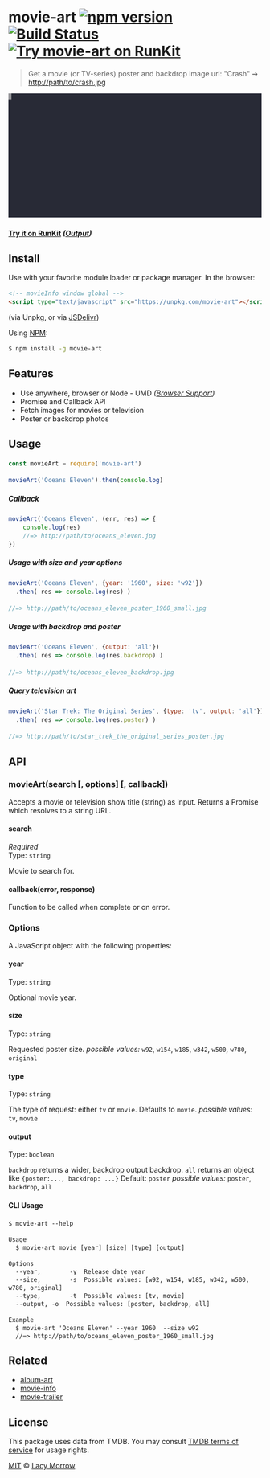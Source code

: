 # movie-art [![npm version](https://badge.fury.io/js/movie-art.svg)](https://badge.fury.io/js/movie-art) [![Build Status](https://travis-ci.org/lacymorrow/movie-art.svg?branch=master)](https://travis-ci.org/lacymorrow/movie-art) [![Try movie-art on RunKit](https://badge.runkitcdn.com/movie-art.svg)](https://npm.runkit.com/movie-art)

> Get a movie (or TV-series) poster and backdrop image url: "Crash" ➔ [http://path/to/crash.jpg](http://image.tmdb.org/t/p/original/pG8LL4LYMCr5uikhx9rewrW8352.jpg)

[![movie-art](demo.svg)]()

#### [Try it on RunKit](https://runkit.com/lacymorrow/movie-art) _([Output](https://runkit.io/lacymorrow/movie-art/branches/master?search=Avatar))_


## Install

Use with your favorite module loader or package manager. In the browser:

```html
<!-- movieInfo window global -->
<script type="text/javascript" src="https://unpkg.com/movie-art"></script>
```
(via Unpkg, or via [JSDelivr](https://cdn.jsdelivr.net/npm/movie-art/index.min.js"))

Using [NPM](https://npmjs.com):

```bash
$ npm install -g movie-art
```


## Features
 * Use anywhere, browser or Node - UMD _([Browser Support](https://caniuse.com/#feat=fetch))_
 * Promise and Callback API
 * Fetch images for movies or television
 * Poster or backdrop photos


## Usage

```js
const movieArt = require('movie-art')

movieArt('Oceans Eleven').then(console.log)
```

##### Callback
```js
movieArt('Oceans Eleven', (err, res) => {
    console.log(res)
    //=> http://path/to/oceans_eleven.jpg
})
```

##### Usage with size and year options
```js
movieArt('Oceans Eleven', {year: '1960', size: 'w92'})
  .then( res => console.log(res) )

//=> http://path/to/oceans_eleven_poster_1960_small.jpg
```

##### Usage with backdrop and poster
```js
movieArt('Oceans Eleven', {output: 'all'})
  .then( res => console.log(res.backdrop) )

//=> http://path/to/oceans_eleven_backdrop.jpg
```

##### Query television art
```js
movieArt('Star Trek: The Original Series', {type: 'tv', output: 'all'})
  .then( res => console.log(res.poster) )

//=> http://path/to/star_trek_the_original_series_poster.jpg
```


## API

### movieArt(search [, options] [, callback])

Accepts a movie or television show title (string) as input.
Returns a Promise which resolves to a string URL.

#### search

*Required*  
Type: `string`

Movie to search for.

#### callback(error, response)

Function to be called when complete or on error.


### Options

A JavaScript object with the following properties:

#### year

Type: `string` 

Optional movie year.


#### size

Type: `string` 

Requested poster size. 
*possible values:* `w92`, `w154`, `w185`, `w342`, `w500`, `w780`, `original`


#### type

Type: `string`

The type of request: either `tv` or `movie`. Defaults to `movie`.
*possible values:* `tv`, `movie`


#### output

Type: `boolean`

`backdrop` returns a wider, backdrop output backdrop.
`all` returns an object like `{poster:..., backdrop: ...}`
Default: `poster` 
*possible values:* `poster`, `backdrop`, `all`


#### CLI Usage

```
$ movie-art --help

Usage
  $ movie-art movie [year] [size] [type] [output]

Options
  --year,        -y  Release date year
  --size,        -s  Possible values: [w92, w154, w185, w342, w500, w780, original]
  --type,        -t  Possible values: [tv, movie] 
  --output, -o  Possible values: [poster, backdrop, all]

Example
  $ movie-art 'Oceans Eleven' --year 1960  --size w92
  //=> http://path/to/oceans_eleven_poster_1960_small.jpg
```


## Related

* [album-art](https://github.com/lacymorrow/album-art)
* [movie-info](https://github.com/lacymorrow/movie-info)
* [movie-trailer](https://github.com/lacymorrow/movie-trailer)


## License

This package uses data from TMDB. You may consult [TMDB terms of service](https://www.themoviedb.org/documentation/api/terms-of-use) for usage rights.

[MIT](http://opensource.org/licenses/MIT) © [Lacy Morrow](http://lacymorrow.com)
